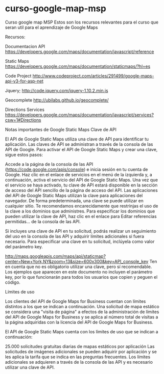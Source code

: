 curso-google-map-msp
====================

Curso google map MSP
Estos son los recursos relevantes para el curso que seran util para el aprendizaje de Google Maps



Recursos:

Documentacion API
https://developers.google.com/maps/documentation/javascript/reference


Static Maps
https://developers.google.com/maps/documentation/staticmaps/?hl=es


Code Project
http://www.codeproject.com/articles/291499/google-maps-api-v3-for-asp-net


Jquery;
http://code.jquery.com/jquery-1.10.2.min.js


Geocomplete 
http://ubilabs.github.io/geocomplete/


Directions Services
https://developers.google.com/maps/documentation/javascript/services?csw=1#Directions


Notas importantes de Google Static Maps
Clave de API

El API de Google Static Maps utiliza una clave de API para identificar tu aplicación. Las claves de API se administran a través de la consola de las API de Google. Para activar el API de Google Static Maps y crear una clave, sigue estos pasos:

Accede a la página de la consola de las API (https://code.google.com/apis/console) e inicia sesión en tu cuenta de Google.
Haz clic en el enlace de servicios en el menú de la izquierda y, a continuación, activa el servicio del API de Google Static Maps.
Una vez que el servicio se haya activado, tu clave de API estará disponible en la sección de acceso del API sencillo de la página de acceso del API. Las aplicaciones del API de Google Static Maps utilizan la clave para aplicaciones del navegador.
De forma predeterminada, una clave se puede utilizar en cualquier sitio. Te recomendamos encarecidamente que restrinjas el uso de la clave a los dominios que administres. Para especificar los dominios que pueden utilizar la clave de API, haz clic en el enlace para Editar referencias permitidas... de la consola de las API.

Si incluyes una clave de API en tu solicitud, podrás realizar un seguimiento del uso en la consola de las API y adquirir límites adicionales si fuera necesario. Para especificar una clave en tu solicitud, inclúyela como valor del parámetro key.

http://maps.googleapis.com/maps/api/staticmap?center=New+York,NY&zoom=13&size=600x300&key=API_console_key
Ten en cuenta que no es obligatorio utilizar una clave, pero sí recomendable. Los ejemplos que aparecen en este documento no incluyen el parámetro key, por lo que funcionarán para todos los usuarios que copien y peguen el código.

Límites de uso

Los clientes del API de Google Maps for Business cuentan con límites distintos a los que se indican a continuación. Una solicitud de mapa estático se considera una "visita de página" a efectos de la administración de límites del API de Google Maps for Business y se aplica al número total de visitas a la página adquiridas con la licencia del API de Google Maps for Business.

El API de Google Static Maps cuenta con los límites de uso que se indican a continuación:

25.000 solicitudes gratuitas diarias de mapas estáticos por aplicación
Las solicitudes de imágenes adicionales se pueden adquirir por aplicación y se les aplica la tarifa que se indica en las preguntas frecuentes. Los límites adicionales se adquieren a través de la consola de las API y es necesario utilizar una clave de API.
